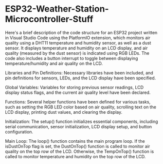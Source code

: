 # ESP32-Weather-Station-Microcontroller-Stuff
Here's a brief description of the code structure for an ESP32 project written in Visual Studio Code using the PlatformIO extension, which monitors air quality using a DHT11 temperature and humidity sensor, as well as a dust sensor. It displays temperature and humidity on an LCD display, and air quality (measured by the dust sensor) is indicated using RGB LEDs. The code also includes a button interrupt to toggle between displaying temperature/humidity and air quality on the LCD.

Libraries and Pin Definitions: Necessary libraries have been included, and pin definitions for sensors, LEDs, and the LCD display have been specified.

Global Variables: Variables for storing previous sensor readings, LCD display status flags, and the current air quality level have been declared.

Functions: Several helper functions have been defined for various tasks, such as setting the RGB LED color based on air quality, scrolling text on the LCD display, printing dust values, and clearing the display.

Initialization: The setup() function initializes essential components, including serial communication, sensor initialization, LCD display setup, and button configuration.

Main Loop: The loop() function contains the main program loop. If the isDustOnTop flag is set, the DustOnTop() function is called to monitor air quality on the top row of the LCD. Otherwise, the TempOnTop() function is called to monitor temperature and humidity on the top row of the LCD.


